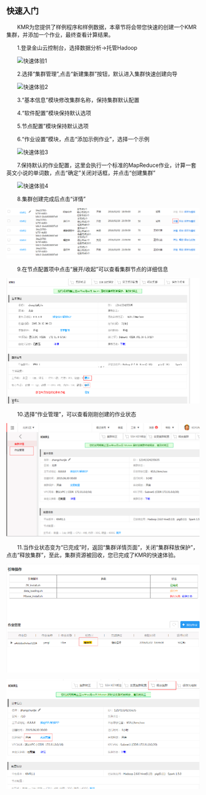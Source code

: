 ## 快速入门

　　KMR为您提供了样例程序和样例数据，本章节将会带您快速的创建一个KMR集群，并添加一个作业，最终查看计算结果。
  
　　1.登录金山云控制台，选择数据分析->托管Hadoop

　　![快速体验1](http://kmr-bj.ks3-cn-beijing.ksyun.com/doc_pic/ksrm1.png)

　　2.选择“集群管理”,点击“新建集群”按钮，默认进入集群快速创建向导

　　![快速体验2](http://kmr-bj.ks3-cn-beijing.ksyun.com/doc_pic/ksrm2.png)

　　3.“基本信息”模块修改集群名称，保持集群默认配置

　　4.“软件配置”模块保持默认选项

　　5.节点配置”模块保持默认选项

　　6.“作业设置”模块，点击“添加示例作业”，选择一个示例 

　　![快速体验3](http://kmr-bj.ks3-cn-beijing.ksyun.com/doc_pic/ksrm3.png)

　　7.保持默认的作业配置，这里会执行一个标准的MapReduce作业，计算一套英文小说的单词数，点击“确定”关闭对话框，并点击“创建集群”

　　![快速体验4](http://kmr-bj.ks3-cn-beijing.ksyun.com/doc_pic/ksrm4.png)

　　8.集群创建完成后点击“详情”

![快速体验5](./images/ksty5.png)

　　9.在节点配置项中点击“展开/收起”可以查看集群节点的详细信息

![快速体验6](./images/ksty6.png)

　　10.选择“作业管理”，可以查看刚刚创建的作业状态

![快速体验7](./images/ksty7.png)

　　11.当作业状态变为“已完成”时，返回“集群详情页面”，关闭“集群释放保护”，点击“释放集群”，至此，集群资源被回收，您已完成了KMR的快速体验。

![快速体验8](./images/ksty8.png)

![快速体验9](./images/ksty9.png)
